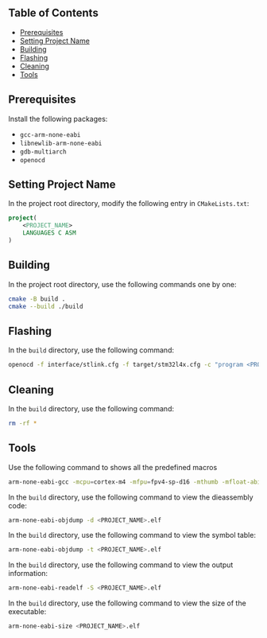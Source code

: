 ## Table of Contents
- [Prerequisites](#prerequisites)
- [Setting Project Name](#setting-project-name)
- [Building](#building)
- [Flashing](#flashing)
- [Cleaning](#cleaning)
- [Tools](#tools)

## Prerequisites
Install the following packages:
- `gcc-arm-none-eabi`
- `libnewlib-arm-none-eabi`
- `gdb-multiarch`
- `openocd`

## Setting Project Name
In the project root directory, modify the following entry in `CMakeLists.txt`:
```cmake
project(
    <PROJECT_NAME>
    LANGUAGES C ASM
)
```

## Building
In the project root directory, use the following commands one by one:
```bash
cmake -B build .
cmake --build ./build
```

## Flashing
In the `build` directory, use the following command:
```bash
openocd -f interface/stlink.cfg -f target/stm32l4x.cfg -c "program <PROJECT_NAME>.elf verify reset exit"
```

## Cleaning
In the `build` directory, use the following command:
```bash
rm -rf *
```

## Tools
Use the following command to shows all the predefined macros
```bash
arm-none-eabi-gcc -mcpu=cortex-m4 -mfpu=fpv4-sp-d16 -mthumb -mfloat-abi=hard -E -dM -< /dev/null | sort
```

In the `build` directory, use the following command to view the dieassembly code:
```bash
arm-none-eabi-objdump -d <PROJECT_NAME>.elf
```

In the `build` directory, use the following command to view the symbol table:
```bash
arm-none-eabi-objdump -t <PROJECT_NAME>.elf
```

In the `build` directory, use the following command to view the output information:
```bash
arm-none-eabi-readelf -S <PROJECT_NAME>.elf
```

In the `build` directory, use the following command to view the size of the executable:
```bash
arm-none-eabi-size <PROJECT_NAME>.elf
```